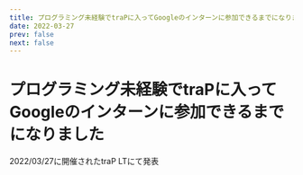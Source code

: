 ```yaml
---
title: プログラミング未経験でtraPに入ってGoogleのインターンに参加できるまでになりました
date: 2022-03-27
prev: false
next: false
---
```


<script setup>
import GoogleSlidesIframe from "../.vitepress/theme/components/GoogleSlidesIframe.vue"
import SiteCard from '../.vitepress/theme/components/SiteCard.vue'
</script>

# プログラミング未経験でtraPに入ってGoogleのインターンに参加できるまでになりました

2022/03/27に開催されたtraP LTにて発表

<SiteCard siteKey='traP-lt-2022' />

<GoogleSlidesIframe shareLink="https://docs.google.com/presentation/d/e/2PACX-1vRf_mioI9VDK3QnXePIDXIxIWRfZ0mTMC33YuZR_ETXy8sSpvLCa-CjGPuzUNRShUp2j3aOez7kcJ9W/pub?start=false&loop=false&delayms=3000" />